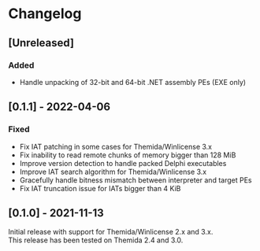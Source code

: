 # Changelog

## [Unreleased]
### Added
- Handle unpacking of 32-bit and 64-bit .NET assembly PEs (EXE only)

## [0.1.1] - 2022-04-06
### Fixed
- Fix IAT patching in some cases for Themida/Winlicense 3.x
- Fix inability to read remote chunks of memory bigger than 128 MiB
- Improve version detection to handle packed Delphi executables
- Improve IAT search algorithm for Themida/Winlicense 3.x
- Gracefully handle bitness mismatch between interpreter and target PEs
- Fix IAT truncation issue for IATs bigger than 4 KiB

## [0.1.0] - 2021-11-13

Initial release with support for Themida/Winlicense 2.x and 3.x.  
This release has been tested on Themida 2.4 and 3.0.

